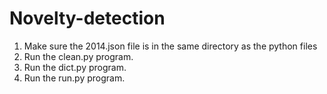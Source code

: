 # Novelty-detection

1) Make sure the 2014.json file is in the same directory as the python files
2) Run the clean.py program.
3) Run the dict.py program.
4) Run the run.py program.
